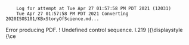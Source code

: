         Log for attempt at Tue Apr 27 01:57:58 PM PDT 2021 (12031)
        Tue Apr 27 01:57:58 PM PDT 2021 Converting 2020ISOS101/KBxStoryOfScience.md...
Error producing PDF.
! Undefined control sequence.
l.219   \({\displaystyle {\ce

